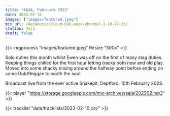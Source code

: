 ```yaml
---
title: "AAJA, February 2023"
date: 2023-02-10
images: ["images/featured.jpeg"]
mix_url: /Aajamusic/cloud-696-aaja-channel-1-10-02-23/
station: Aaja
draft: false
---
```


{{< imgprocess "images/featured.jpeg" Resize "500x" >}}

Solo duties this month whilst Ewen was off on the first of many stag duties. Keeping things chilled for the first hour letting 
tracks both new and old play. Moved into some shacky mixing around the halfway point before ending on some Dub/Reggae to sooth the soul.

Broadcast live from the ever active Snakepit, Deptford, 10th February 2023.

{{< player "https://storage.googleapis.com/mix-archives/aaja/202302.mp3" >}}

{{< tracklist "data/tracklists/2023-02-10.csv" >}}
